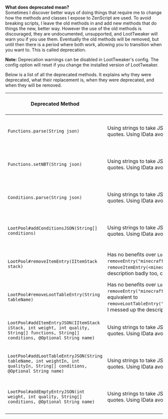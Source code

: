 **What does deprecated mean?**  
Sometimes I discover better ways of doing things that require me to change how the methods and classes I expose to ZenScript are used. To avoid breaking scripts, I leave the old methods in and add new methods that do things the new, better way. However the use of the old methods is discouraged, they are undocumented, unsupported, and LootTweaker will warn you if you use them. Eventually the old methods will be removed, but until then there is a period where both work, allowing you to transition when you want to. This is called deprecation.

**Note:** Deprecation warnings can be disabled in LootTweaker's config. The config option will reset if you change the installed version of LootTweaker.

Below is a list of all the deprecated methods. It explains why they were deprecated, what their replacement is, when they were deprecated, and when they will be removed.

|Deprecated Method|Reason|Replacement|Deprecated as of|Will be removed in|
|---|---|---|---|---|
|`Functions.parse(String json)`|Using strings to take JSON input has issues with nested quotes. Using IData avoids this problem.|`Functions.parse(IData json)`|0.0.7|Closest release to 20th May 2018|
|`Functions.setNBT(String json)`|Using strings to take JSON input has issues with nested quotes. Using IData avoids this problem.|`Functions.setNBT(IData json)`|0.0.7|Closest release to 20th May 2018|
|`Conditions.parse(String json)`|Using strings to take JSON input has issues with nested quotes. Using IData avoids this problem.|`Conditions.parse(IData json)`|0.0.7|Closest release to 20th May 2018|
|`LootPool#addConditionsJSON(String[] conditions)`|Using strings to take JSON input has issues with nested quotes. Using IData avoids this problem.|`LootPool#addConditionsJSON(IData[] conditions)`|0.0.7|Closest release to 20th May 2018|
|`LootPool#removeItemEntry(IItemStack stack)`|Has no benefits over `LootPool#removeEntry(String name)`. `removeEntry("minecraft:potato")` is equivalent to `removeItemEntry(<minecraft:potato>)`. I messed up the description badly too, confusing people.|`LootPool#removeEntry(String name)`|0.0.7|Closest release to 20th May 2018|
|`LootPool#removeLootTableEntry(String tableName)`|Has no benefits over `LootPool#removeEntry(String name)`. `removeEntry("minecraft:chests/simple_dungeon")` is equivalent to `removeLootTableEntry("minecraft:chests/simple_dungeon")`. I messed up the description badly too, confusing people. |`LootPool#removeEntry(String name)`|0.0.7|Closest release to 20th May 2018|
|`LootPool#addItemEntryJSON(IItemStack iStack, int weight, int quality, String[] functions, String[] conditions, @Optional String name)`|Using strings to take JSON input has issues with nested quotes. Using IData avoids this problem.|`LootPool#addItemEntryJSON(IItemStack iStack, int weight, int quality, IData[] functions, IData[] conditions, @Optional IData name)`|0.0.7|Closest release to 20th May 2018|
|`LootPool#addLootTableEntryJSON(String tableName, int weightIn, int qualityIn, String[] conditions, @Optional String name)`|Using strings to take JSON input has issues with nested quotes. Using IData avoids this problem.|`LootPool#addLootTableEntryJSON(IData tableName, int weightIn, int qualityIn, IData[] conditions, @Optional IData name)`|0.0.7|Closest release to 20th May 2018|
|`LootPool#addEmptyEntryJSON(int weight, int quality, String[] conditions, @Optional String name)`|Using strings to take JSON input has issues with nested quotes. Using IData avoids this problem.|`LootPool#addEmptyEntryJSON(int weight, int quality, IData[] conditions, @Optional IData name)`|0.0.7|Closest release to 20th May 2018|
